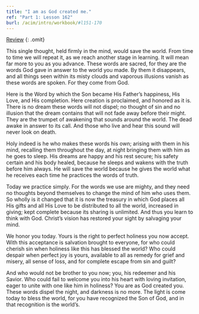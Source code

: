```yaml
---
title: "I am as God created me."
ref: "Part 1: Lesson 162"
burl: /acim/intro/workbook/#l151-170
---
```


<a class="hide-review" href="/acim/workbook/l176/#l162">Review</a>
{: .omit}

This single thought, held firmly in the mind, would save the world. From
time to time we will repeat it, as we reach another stage in learning.
It will mean far more to you as you advance. These words are sacred, for
they are the words God gave in answer to the world you made. By them it
disappears, and all things seen within its misty clouds and vaporous
illusions vanish as these words are spoken. For they come from God.

Here is the Word by which the Son became His Father’s happiness, His
Love, and His completion. Here creation is proclaimed, and honored as it
is. There is no dream these words will not dispel; no thought of sin and
no illusion that the dream contains that will not fade away before their
might. They are the trumpet of awakening that sounds around the world.
The dead awake in answer to its call. And those who live and hear this
sound will never look on death.

Holy indeed is he who makes these words his own; arising with them in
his mind, recalling them throughout the day, at night bringing them with
him as he goes to sleep. His dreams are happy and his rest secure; his
safety certain and his body healed, because he sleeps and wakens with
the truth before him always. He will save the world because he gives the
world what he receives each time he practices the words of truth.

Today we practice simply. For the words we use are mighty, and they need
no thoughts beyond themselves to change the mind of him who uses them.
So wholly is it changed that it is now the treasury in which God places
all His gifts and all His Love to be distributed to all the world,
increased in giving; kept complete because its sharing is unlimited. And
thus you learn to think with God. Christ’s vision has restored your
sight by salvaging your mind.

We honor you today. Yours is the right to perfect holiness you now
accept. With this acceptance is salvation brought to everyone, for who
could cherish sin when holiness like this has blessed the world? Who
could despair when perfect joy is yours, available to all
as remedy for grief and misery, all sense of loss, and for complete
escape from sin and guilt?

And who would not be brother to you now; you, his redeemer and his
Savior. Who could fail to welcome you into his heart with loving
invitation, eager to unite with one like him in holiness? You are as God
created you. These words dispel the night, and darkness is no more. The
light is come today to bless the world, for you have recognized the Son
of God, and in that recognition is the world’s.

